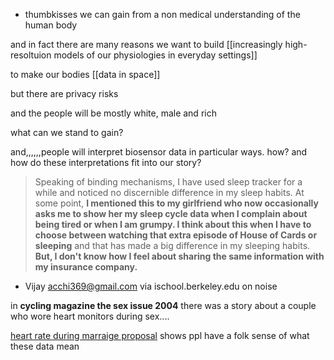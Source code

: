  - thumbkisses we can gain from a non medical understanding of the human body

and in fact there are many reasons we want to build [[increasingly high-resoltuion models of our physiologies in everyday settings]]

to make our bodies [[data in space]]

but there are privacy risks

and the people will be mostly white, male and rich

what can we stand to gain?

and,,,,,,people will interpret biosensor data in particular ways. how? and how do these interpretations fit into our story?

> Speaking of binding mechanisms, I have used sleep tracker for a while and noticed no discernible difference in my sleep habits. At some point, **I mentioned this to my girlfriend who now occasionally asks me to show her my sleep cycle data when I complain about being tired or when I am grumpy. I think about this when I have to choose between watching that extra episode of House of Cards or sleeping** and that has made a big difference in my sleeping habits. **But, I don't know how I feel about sharing the same information with my insurance company.**

- Vijay acchi369@gmail.com via ischool.berkeley.edu  on noise

in **cycling magazine the sex issue 2004** there was a story about a couple who wore heart monitors during sex....

[heart rate during marraige proposal](http://imgur.com/mbOPX2L) shows ppl have a folk sense of what these data mean